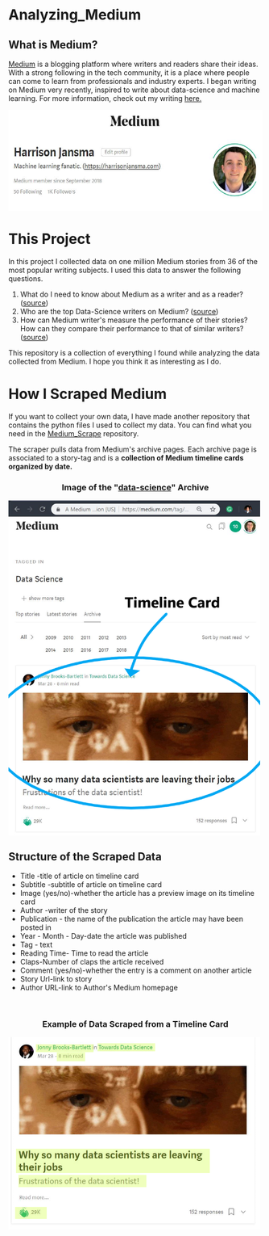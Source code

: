 # Analyzing_Medium

## What is Medium?

<a href="https://medium.com/">Medium</a> is a blogging platform where writers and readers share their ideas. With a strong following in the tech community, it is a place where people can come to learn from professionals and industry experts. I began writing on Medium very recently, inspired to write about data-science and machine learning. For more information, check out my writing <a href="https://medium.com/@harrisonjansma">here.</a>


<a href="https://medium.com/@harrisonjansma">
<img align="center" src="img/mediumhome.JPG" height=200></a>

# This Project
In this project I collected data on one million Medium stories from 36 of the most popular writing subjects. I used this data to answer the following questions.
1. What do I need to know about Medium as a writer and as a reader? (<a href="https://github.com/harrisonjansma/Analyzing_Medium/blob/master/Medium_EDA.ipynb">source</a>)
2. Who are the top Data-Science writers on Medium? (<a href="https://github.com/harrisonjansma/Analyzing_Medium/blob/master/Medium_Author_Leaderboard.ipynb">source</a>)
3. How can Medium writer's measure the performance of their stories? How can they compare their performance to that of similar writers? (<a href="https://github.com/harrisonjansma/Analyzing_Medium/blob/master/Medium_EDA.ipynb">source</a>)

This repository is a collection of everything I found while analyzing the data collected from Medium. I hope you think it as interesting as I do.


# How I Scraped Medium


If you want to collect your own data, I have made another repository that contains the python files I used to collect my data. You can find what you need in the <a href="https://github.com/harrisonjansma/Medium_Scraper">Medium_Scrape</a> repository.


The scraper pulls data from Medium's archive pages. Each archive page is associated to a story-tag and is a <b>collection of Medium timeline cards organized by date.</b>
<br>

<h3 align="center"> Image of the "<a href="https://medium.com/tag/data-science/archive">data-science</a>" Archive</h3>

<img src="img/archive2.png" align="center" width=500>


## Structure of the Scraped Data
- Title -title of article on timeline card
- Subtitle  -subtitle of article on timeline card
- Image (yes/no)-whether the article has a preview image on its timeline card
- Author -writer of the story
- Publication - the name of the publication the article may have been posted in
- Year - Month - Day-date the article was published
- Tag - text
- Reading Time- Time to read the article
- Claps-Number of claps the article received
- Comment (yes/no)-whether the entry is a comment on another article
- Story Url-link to story
- Author URL-link to Author's Medium homepage




<br>
 <h3 align="center">Example of Data Scraped from a Timeline Card</h3>
<img align="center" src="img/card.png" width=500>
